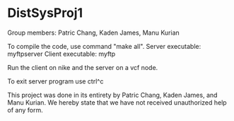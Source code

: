 # DistSysProj1

Group members: Patric Chang, Kaden James, Manu Kurian

To compile the code, use command "make all".
Server executable: myftpserver
Client executable: myftp

Run the client on nike and the server on a vcf node.

To exit server program use ctrl^c

This project was done in its entirety by Patric Chang, Kaden James, 
and Manu Kurian. We hereby state that we have not received unauthorized 
help of any form.
